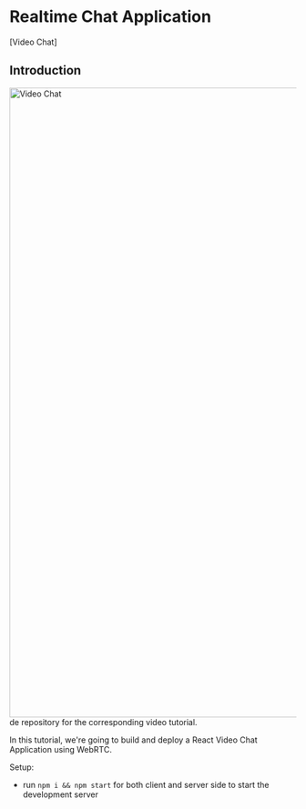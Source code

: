 # Realtime Chat Application

[Video Chat] 
## Introduction
<img width="1710" height="1107" alt="Video Chat " src="https://github.com/user-attachments/assets/0aea148d-2d11-4371-89b3-b0229b66eab3" />
de repository for the corresponding video tutorial. 

In this tutorial, we're going to build and deploy a React Video Chat Application using WebRTC.

Setup:
- run ```npm i && npm start``` for both client and server side to start the development server
